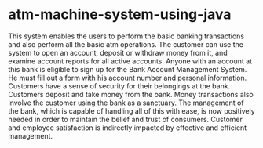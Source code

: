 # atm-machine-system-using-java
This system enables the users to perform the basic banking transactions and also perform all the basic atm operations.
The customer can use the system to open an account, deposit or withdraw money from it, and examine account reports for all active accounts. 
Anyone with an account at this bank is eligible to sign up for the Bank Account Management System. He must fill out a form with his account number and personal information. Customers have a sense of security for their belongings at the bank. Customers deposit and take money from the bank. Money transactions also involve the customer using the bank as a sanctuary. 
The management of the bank, which is capable of handling all of this with ease, is now positively needed in order to maintain the belief and trust of consumers. Customer and employee satisfaction is indirectly impacted by effective and efficient management. 

